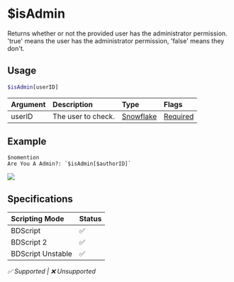 # $isAdmin
Returns whether or not the provided user has the administrator permission. 'true' means the user has the administrator permission, 'false' means they don't.

## Usage
```php
$isAdmin[userID]
```

| Argument | Description | Type | Flags |
| :---- | :---- | :---- | :---- |
| userID | The user to check. | [Snowflake](/src/resources/arguments/types.md#snowflake) | [Required](/src/resources/arguments/flags.md#required)

## Example
```
$nomention
Are You A Admin?: `$isAdmin[$authorID]`
```
![](https://user-images.githubusercontent.com/69215413/123517122-5e7d9580-d66d-11eb-82d2-fd2300b1ecdb.png)

## Specifications
| Scripting Mode | Status
| :---- | :---- |
| BDScript | ✅ |
| BDScript 2 | ✅ |
| BDScript Unstable | ✅ |

*✅ Supported | ❌ Unsupported*